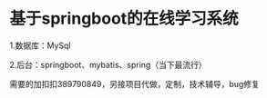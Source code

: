 # 基于springboot的在线学习系统

1.数据库：MySql

2.后台：springboot、mybatis、spring（当下最流行）

需要的加扣扣389790849，另接项目代做，定制，技术辅导，bug修复

